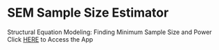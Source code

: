 # SEM Sample Size Estimator
 Structural Equation Modeling: Finding Minimum Sample Size and Power 
 Click [HERE](https://aalbusaidi.shinyapps.io/power/) to Access the App
